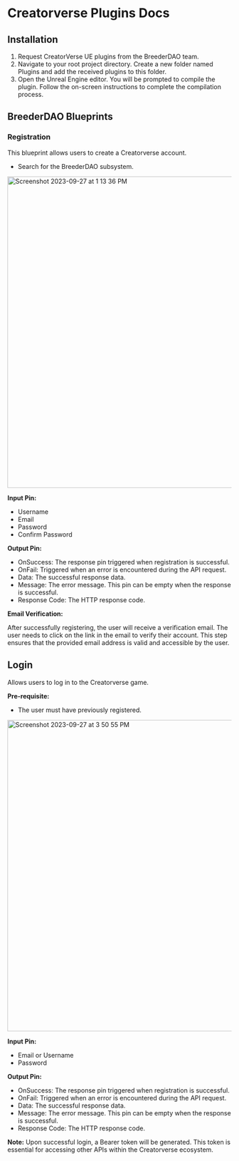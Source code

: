 # Creatorverse Plugins Docs

## Installation

1. Request CreatorVerse UE plugins from the BreederDAO team.
2. Navigate to your root project directory. Create a new folder named Plugins and add the received plugins to this folder.
3. Open the Unreal Engine editor. You will be prompted to compile the plugin. Follow the on-screen instructions to complete the compilation process.

## BreederDAO Blueprints

### Registration

This blueprint allows users to create a Creatorverse account.

- Search for the BreederDAO subsystem.

<img width="699" alt="Screenshot 2023-09-27 at 1 13 36 PM" src="https://github.com/breederdao/creatorverse-plugins-docs/assets/44362950/1b637cf6-9f97-45ac-9ea3-06b753ae0c7f">

**Input Pin:**

 - Username
 - Email
 - Password
 - Confirm Password

**Output Pin:**

- OnSuccess: The response pin triggered when registration is successful.
- OnFail: Triggered when an error is encountered during the API request.
- Data: The successful response data.
- Message: The error message. This pin can be empty when the response is successful.
- Response Code: The HTTP response code.

**Email Verification:**

After successfully registering, the user will receive a verification email. The user needs to click on the link in the email to verify their account. This step ensures that the provided email address is valid and accessible by the user.

## Login

Allows users to log in to the Creatorverse game.

**Pre-requisite:**

- The user must have previously registered.

<img width="699" alt="Screenshot 2023-09-27 at 3 50 55 PM" src="https://github.com/breederdao/creatorverse-plugins-docs/assets/44362950/5c69167f-1399-4804-9da2-f480b8c2af8c">

**Input Pin:**

 - Email or Username
 - Password

**Output Pin:**

- OnSuccess: The response pin triggered when registration is successful.
- OnFail: Triggered when an error is encountered during the API request.
- Data: The successful response data.
- Message: The error message. This pin can be empty when the response is successful.
- Response Code: The HTTP response code.

**Note:** Upon successful login, a Bearer token will be generated. This token is essential for accessing other APIs within the Creatorverse ecosystem.

